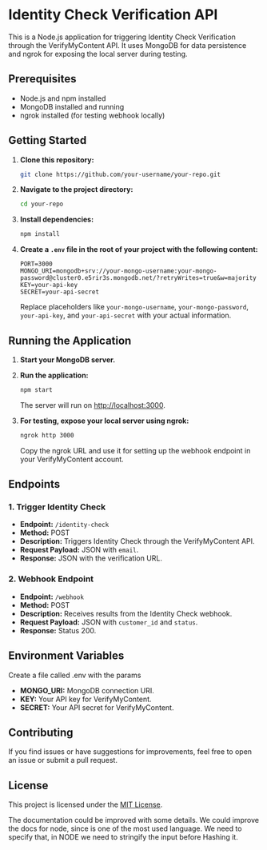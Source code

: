 # Identity Check Verification API

This is a Node.js application for triggering Identity Check Verification through the VerifyMyContent API. It uses MongoDB for data persistence and ngrok for exposing the local server during testing.

## Prerequisites

- Node.js and npm installed
- MongoDB installed and running
- ngrok installed (for testing webhook locally)

## Getting Started

1. **Clone this repository:**

    ```bash
    git clone https://github.com/your-username/your-repo.git
    ```

2. **Navigate to the project directory:**

    ```bash
    cd your-repo
    ```

3. **Install dependencies:**

    ```bash
    npm install
    ```

4. **Create a `.env` file in the root of your project with the following content:**

    ```dotenv
    PORT=3000
    MONGO_URI=mongodb+srv://your-mongo-username:your-mongo-password@cluster0.e5rir3s.mongodb.net/?retryWrites=true&w=majority
    KEY=your-api-key
    SECRET=your-api-secret
    ```

    Replace placeholders like `your-mongo-username`, `your-mongo-password`, `your-api-key`, and `your-api-secret` with your actual information.

## Running the Application

1. **Start your MongoDB server.**

2. **Run the application:**

    ```bash
    npm start
    ```

    The server will run on [http://localhost:3000](http://localhost:3000).

3. **For testing, expose your local server using ngrok:**

    ```bash
    ngrok http 3000
    ```

    Copy the ngrok URL and use it for setting up the webhook endpoint in your VerifyMyContent account.

## Endpoints

### 1. Trigger Identity Check

- **Endpoint:** `/identity-check`
- **Method:** POST
- **Description:** Triggers Identity Check through the VerifyMyContent API.
- **Request Payload:** JSON with `email`.
- **Response:** JSON with the verification URL.

### 2. Webhook Endpoint

- **Endpoint:** `/webhook`
- **Method:** POST
- **Description:** Receives results from the Identity Check webhook.
- **Request Payload:** JSON with `customer_id` and `status`.
- **Response:** Status 200.

## Environment Variables

Create a file called .env with the params

- **MONGO_URI:** MongoDB connection URI.
- **KEY:** Your API key for VerifyMyContent.
- **SECRET:** Your API secret for VerifyMyContent.

## Contributing

If you find issues or have suggestions for improvements, feel free to open an issue or submit a pull request.

## License

This project is licensed under the [MIT License](LICENSE).


The documentation could be improved with some details.
We could improve the docs for node, since is one of the most used language.
We need to specify that, in NODE we need to stringify the input before Hashing it.